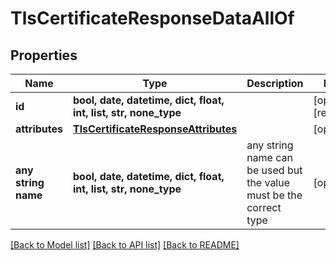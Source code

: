 # TlsCertificateResponseDataAllOf


## Properties
Name | Type | Description | Notes
------------ | ------------- | ------------- | -------------
**id** | **bool, date, datetime, dict, float, int, list, str, none_type** |  | [optional] [readonly] 
**attributes** | [**TlsCertificateResponseAttributes**](TlsCertificateResponseAttributes.md) |  | [optional] 
**any string name** | **bool, date, datetime, dict, float, int, list, str, none_type** | any string name can be used but the value must be the correct type | [optional]

[[Back to Model list]](../README.md#documentation-for-models) [[Back to API list]](../README.md#documentation-for-api-endpoints) [[Back to README]](../README.md)


